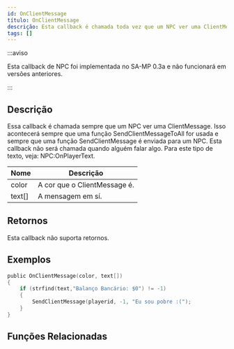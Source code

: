 ```yaml
---
id: OnClientMessage
título: OnClientMessage
descrição: Esta callback é chamada toda vez que um NPC ver uma ClientMessage.
tags: []
---
```


:::aviso

Esta callback de NPC foi implementada no SA-MP 0.3a e não funcionará em versões anteriores.

:::

## Descrição

Essa callback é chamada sempre que um NPC ver uma ClientMessage. Isso acontecerá sempre que uma função SendClientMessageToAll for usada e sempre que uma função SendClientMessage é enviada para um NPC. Esta callback não será chamada quando alguém falar algo. Para este tipo de texto, veja: NPC:OnPlayerText.

| Nome   | Descrição                    |
| ------ | ---------------------------- |
| color  | A cor que o ClientMessage é. |
| text[] | A mensagem em sí.            |

## Retornos

Esta callback não suporta retornos.

## Exemplos

```c
public OnClientMessage(color, text[])
{
    if (strfind(text,"Balanço Bancário: $0") != -1)
    {
        SendClientMessage(playerid, -1, "Eu sou pobre :(");
    }
}
```

## Funções Relacionadas
